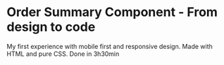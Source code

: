 # Order Summary Component - From design to code
My first experience with mobile first and responsive design. Made with HTML and pure CSS. Done in 3h30min
